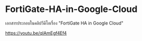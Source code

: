 # FortiGate-HA-in-Google-Cloud
เอกสารประกอบในคลิปวีดีโอเรื่อง "FortiGate HA in Google Cloud"

https://youtu.be/qlAmEgf4Ef4
